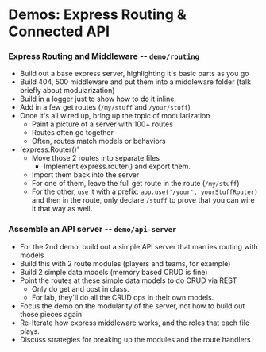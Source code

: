 # Demos: Express Routing & Connected API

### Express Routing and Middleware -- `demo/routing`
* Build out a base express server, highlighting it's basic parts as you go
* Build 404, 500 middleware and put them into a middleware folder (talk briefly about modularization)
* Build in a logger just to show how to do it inline.
* Add in a few get routes (`/my/stuff` and `/your/stuff`)
* Once it's all wired up, bring up the topic of modularization
  * Paint a picture of a server with 100+ routes
  * Routes often go together
  * Often, routes match models or behaviors
* `express.Router()'
  * Move those 2 routes into separate files
    * Implement express.router() and export them.
  * Import them back into the server
  * For one of them, leave the full get route in the route (`/my/stuff`)
  * For the other, `use` it with a prefix: `app.use('/your', yourStuffRouter)` and then in the route, only declare `/stuff` to prove that you can wire it that way as well.
  
### Assemble an API server -- `demo/api-server`
* For the 2nd demo, build out a simple API server that marries routing with models
* Build this with 2 route modules (players and teams, for example)
* Build 2 simple data models (memory based CRUD is fine)
* Point the routes at these simple data models to do CRUD via REST
  * Only do get and post in class. 
  * For lab, they'll do all the CRUD ops in their own models.
* Focus the demo on the modularity of the server, not how to build out those pieces again
* Re-Iterate how express middleware works, and the roles that each file plays.
* Discuss strategies for breaking up the modules and the route handlers

